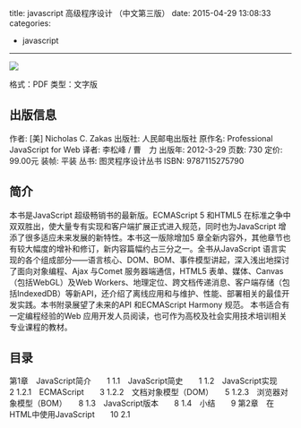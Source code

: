 title: javascript 高级程序设计 （中文第三版）
date: 2015-04-29 13:08:33
categories:
  - javascript
---

![](http://img3.douban.com/lpic/s8958650.jpg)

格式：PDF
类型：文字版

<!--more-->

## 出版信息 ##

作者: [美] Nicholas C. Zakas 
出版社: 人民邮电出版社
原作名: Professional JavaScript for Web
译者: 李松峰 / 曹　力 
出版年: 2012-3-29
页数: 730
定价: 99.00元
装帧: 平装
丛书: 图灵程序设计丛书
ISBN: 9787115275790

## 简介 ##

本书是JavaScript 超级畅销书的最新版。ECMAScript 5 和HTML5 在标准之争中双双胜出，使大量专有实现和客户端扩展正式进入规范，同时也为JavaScript 增添了很多适应未来发展的新特性。本书这一版除增加5 章全新内容外，其他章节也有较大幅度的增补和修订，新内容篇幅约占三分之一。全书从JavaScript 语言实现的各个组成部分——语言核心、DOM、BOM、事件模型讲起，深入浅出地探讨了面向对象编程、Ajax 与Comet 服务器端通信，HTML5 表单、媒体、Canvas（包括WebGL）及Web Workers、地理定位、跨文档传递消息、客户端存储（包括IndexedDB）等新API，还介绍了离线应用和与维护、性能、部署相关的最佳开发实践。本书附录展望了未来的API 和ECMAScript Harmony 规范。
本书适合有一定编程经验的Web 应用开发人员阅读，也可作为高校及社会实用技术培训相关专业课程的教材。

## 目录 ##

第1章　JavaScript简介　　1
1.1　JavaScript简史　　1
1.2　JavaScript实现　　2
1.2.1　ECMAScript　　3
1.2.2　文档对象模型（DOM）　　5
1.2.3　浏览器对象模型（BOM）　　8
1.3　JavaScript版本　　8
1.4　小结　　9
第2章　在HTML中使用JavaScript　　10
2.1　<script>元素　　10
2.1.1　标签的位置　　12
2.1.2　延迟脚本　　13
2.1.3　异步脚本　　13
2.1.4　在XHTML中的用法　　14
2.1.5　不推荐使用的语法　　16
2.2　嵌入代码与外部文件　　16
2.3　文档模式　　16
2.4　<noscript>元素　　18
2.5　小结　　18
第3章　基本概念　　19
3.1　语法　　19
3.1.1　区分大小写　　19
3.1.2　标识符　　19
3.1.3　注释　　20
3.1.4　严格模式　　20
3.1.5　语句　　20
3.2　关键字和保留字　　21
3.3　变量　　22
3.4　数据类型　　23
3.4.1　typeof操作符　　23
3.4.2　Undefined类型　　24
3.4.3　Null类型　　25
3.4.4　Boolean类型　　26
3.4.5　Number类型　　27
3.4.6　String类型　　32
3.4.7　Object类型　　35
3.5　操作符　　36
3.5.1　一元操作符　　36
3.5.2　位操作符　　39
3.5.3　布尔操作符　　44
3.5.4　乘性操作符　　47
3.5.5　加性操作符　　48
3.5.6　关系操作符　　50
3.5.7　相等操作符　　51
3.5.8　条件操作符　　53
3.5.9　赋值操作符　　53
3.5.10　逗号操作符　　54
3.6　语句　　54
3.6.1　if语句　　54
3.6.2　do-while语句　　55
3.6.3　while语句　　55
3.6.4　for语句　　56
3.6.5　for-in语句　　57
3.6.6　label语句　　58
3.6.7　break和continue语句　　58
3.6.8　with语句　　60
3.6.9　switch语句　　60
3.7　函数　　62
3.7.1　理解参数　　64
3.7.2　没有重载　　66
3.8　小结　　67
第4章　变量、作用域和内存问题　　68
4.1　基本类型和引用类型的值　　68
4.1.1　动态的属性　　68
4.1.2　复制变量值　　69
4.1.3　传递参数　　70
4.1.4　检测类型　　72
4.2　执行环境及作用域　　73
4.2.1　延长作用域链　　75
4.2.2　没有块级作用域　　76
4.3　垃圾收集　　78
4.3.1　标记清除　　78
4.3.2　引用计数　　79
4.3.3　性能问题　　80
4.3.4　管理内存　　81
4.4　小结　　81
第5章　引用类型　　83
5.1　Object类型　　83
5.2　Array类型　　86
5.2.1　检测数组　　88
5.2.2　转换方法　　89
5.2.3　栈方法　　90
5.2.4　队列方法　　91
5.2.5　重排序方法　　92
5.2.6　操作方法　　94
5.2.7　位置方法　　95
5.2.8　迭代方法　　96
5.2.9　缩小方法　　97
5.3　Date类型　　98
5.3.1　继承的方法　　100
5.3.2　日期格式化方法　　101
5.3.3　日期/时间组件方法　　102
5.4　RegExp类型　　103
5.4.1　RegExp实例属性　　105
5.4.2　RegExp实例方法　　106
5.4.3　RegExp构造函数属性　　107
5.4.4　模式的局限性　　109
5.5　Function类型　　110
5.5.1　没有重载（深入理解）　　111
5.5.2　函数声明与函数表达式　　111
5.5.3　作为值的函数　　112
5.5.4　函数内部属性　　113
5.5.5　函数属性和方法　　116
5.6　基本包装类型　　118
5.6.1　Boolean类型　　120
5.6.2　Number类型　　120
5.6.3　String类型　　122
5.7　单体内置对象　　130
5.7.1　Global对象　　131
5.7.2　Math对象　　134
5.8　小结　　137
第6章　面向对象的程序设计　　138
6.1　理解对象　　138
6.1.1　属性类型　　139
6.1.2　定义多个属性　　142
6.1.3　读取属性的特性　　143
6.2　创建对象　　144
6.2.1　工厂模式　　144
6.2.2　构造函数模式　　144
6.2.3　原型模式　　147
6.2.4　组合使用构造函数模式和原型模式　　159
6.2.5　动态原型模式　　159
6.2.6　寄生构造函数模式　　160
6.2.7　稳妥构造函数模式　　161
6.3　继承　　162
6.3.1　原型链　　162
6.3.2　借用构造函数　　167
6.3.3　组合继承　　168
6.3.4　原型式继承　　169
6.3.5　寄生式继承　　171
6.3.6　寄生组合式继承　　172
6.4　小结　　174
第7章　函数表达式　　175
7.1　递归　　177
7.2　闭包　　178
7.2.1　闭包与变量　　181
7.2.2　关于this对象　　182
7.2.3　内存泄漏　　183
7.3　模仿块级作用域　　184
7.4　私有变量　　186
7.4.1　静态私有变量　　188
7.4.2　模块模式　　189
7.4.3　增强的模块模式　　191
7.5　小结　　192
第8章　BOM　　193
8.1　window对象　　193
8.1.1　全局作用域　　193
8.1.2　窗口关系及框架　　194
8.1.3　窗口位置　　197
8.1.4　窗口大小　　198
8.1.5　导航和打开窗口　　199
8.1.6　间歇调用和超时调用　　203
8.1.7　系统对话框　　205
8.2　location对象　　207
8.2.1　查询字符串参数　　207
8.2.2　位置操作　　208
8.3　navigator对象　　210
8.3.1　检测插件　　211
8.3.2　注册处理程序　　213
8.4　screen对象　　214
8.5　history对象　　215
8.6　小结　　216
第9章　客户端检测　　217
9.1　能力检测　　217
9.1.1　更可靠的能力检测　　218
9.1.2　能力检测，不是浏览器检测　　220
9.2　怪癖检测　　220
9.3　用户代理检测　　221
9.3.1　用户代理字符串的历史　　222
9.3.2　用户代理字符串检测技术　　228
9.3.3　完整的代码　　242
9.3.4　使用方法　　245
9.4　小结　　246
第10章　DOM　　247
10.1　节点层次　　247
10.1.1　Node类型　　248
10.1.2　Document类型　　253
10.1.3　Element类型　　261
10.1.4　Text类型　　270
10.1.5　Comment类型　　273
10.1.6　CDATASection类型　　274
10.1.7　DocumentType类型　　274
10.1.8　DocumentFragment类型　　275
10.1.9　Attr类型　　276
10.2　DOM操作技术　　277
10.2.1　动态脚本　　277
10.2.2　动态样式　　279
10.2.3　操作表格　　281
10.2.4　使用NodeList　　283
10.3　小结　　284
第11章　DOM扩展　　286
11.1　选择符API　　286
11.1.1　querySelector()方法　　286
11.1.2　querySelectorAll()
方法　　287
11.1.3　matchesSelector()
方法　　288
11.2　元素遍历　　288
11.3　HTML5　　289
11.3.1　与类相关的扩充　　289
11.3.2　焦点管理　　291
11.3.3　HTMLDocument的变化　　292
11.3.4　字符集属性　　293
11.3.5　自定义数据属性　　293
11.3.6　插入标记　　294
11.3.7　scrollIntoView()方法　　298
11.4　专有扩展　　298
11.4.1　文档模式　　298
11.4.2　children属性　　299
11.4.3　contains()方法　　300
11.4.4　插入文本　　301
11.4.5　滚动　　303
11.5　小结　　304
第12章　DOM2和DOM3　　305
12.1　DOM变化　　305
12.1.1　针对XML命名空间的变化　　306
12.1.2　其他方面的变化　　309
12.2　样式　　312
12.2.1　访问元素的样式　　313
12.2.2　操作样式表　　317
12.2.3　元素大小　　320
12.3　遍历　　326
12.3.1　NodeIterator　　328
12.3.2　TreeWalker　　330
12.4　范围　　332
12.4.1　DOM中的范围　　332
12.4.2　IE8及更早版本中的范围　　340
12.5　小结　　343
第13章　事件　　345
13.1　事件流　　345
13.1.1　事件冒泡　　346
13.1.2　事件捕获　　346
13.1.3　DOM事件流　　347
13.2　事件处理程序　　348
13.2.1　HTML事件处理程序　　348
13.2.2　DOM0级事件处理程序　　350
13.2.3　DOM2级事件处理程序　　351
13.2.4　IE事件处理程序　　352
13.2.5　跨浏览器的事件处理程序　　353
13.3　事件对象　　355
13.3.1　DOM中的事件对象　　355
13.3.2　IE中的事件对象　　358
13.3.3　跨浏览器的事件对象　　360
13.4　事件类型　　362
13.4.1　UI事件　　362
13.4.2　焦点事件　　367
13.4.3　鼠标与滚轮事件　　368
13.4.4　键盘与文本事件　　379
13.4.5　复合事件　　384
13.4.6　变动事件　　385
13.4.7　HTML5事件　　388
13.4.8　设备事件　　395
13.4.9　触摸与手势事件　　399
13.5　内存和性能　　402
13.5.1　事件委托　　402
13.5.2　移除事件处理程序　　404
13.6　模拟事件　　405
13.6.1　DOM中的事件模拟　　405
13.6.2　IE中的事件模拟　　410
13.7　小结　　411
第14章　表单脚本　　412
14.1　表单的基础知识　　412
14.1.1　提交表单　　413
14.1.2　重置表单　　414
14.1.3　表单字段　　414
14.2　文本框脚本　　419
14.2.1　选择文本　　420
14.2.2　过滤输入　　423
14.2.3　自动切换焦点　　426
14.2.4　HTML5约束验证API　　427
14.3　选择框脚本　　431
14.3.1　选择选项　　432
14.3.2　添加选项　　434
14.3.3　移除选项　　435
14.3.4　移动和重排选项　　435
14.4　表单序列化　　436
14.5　富文本编辑　　438
14.5.1　使用contenteditable
属性　　438
14.5.2　操作富文本　　439
14.5.3　富文本选区　　441
14.5.4　表单与富文本　　443
14.6　小结　　443
第15章　使用Canvas绘图　　445
15.1　基本用法　　445
15.2　2D上下文　　446
15.2.1　填充和描边　　446
15.2.2　绘制矩形　　447
15.2.3　绘制路径　　449
15.2.4　绘制文本　　451
15.2.5　变换　　453
15.2.6　绘制图像　　456
15.2.7　阴影　　457
15.2.8　渐变　　458
15.2.9　模式　　460
15.2.10　使用图像数据　　460
15.2.11　合成　　462
15.3　WebGL　　463
15.3.1　类型化数组　　463
15.3.2　WebGL上下文　　468
15.3.3　支持　　478
15.4　小结　　478
第16章　HTML5脚本编程　　480
16.1　跨文档消息传递　　480
16.2　原生拖放　　481
16.2.1　拖放事件　　482
16.2.2　自定义放置目标　　482
16.2.3　dataTransfer对象　　483
16.2.4　dropEffect与effectAllowed　　484
16.2.5　可拖动　　485
16.2.6　其他成员　　485
16.3　媒体元素　　486
16.3.1　属性　　487
16.3.2　事件　　488
16.3.3　自定义媒体播放器　　488
16.3.4　检测编解码器的支持情况　　489
16.3.5　Audio类型　　490
16.4　历史状态管理　　491
16.5　小结　　492
第17章　错误处理与调试　　493
17.1　浏览器报告的错误　　493
17.1.1　IE　　493
17.1.2　Firefox　　494
17.1.3　Safari　　496
17.1.4　Opera　　497
17.1.5　Chrome　　498
17.2　错误处理　　499
17.2.1　try-catch语句　　500
17.2.2　抛出错误　　503
17.2.3　错误（error）事件　　505
17.2.4　处理错误的策略　　506
17.2.5　常见的错误类型　　507
17.2.6　区分致命错误和非致命
错误　　510
17.2.7　把错误记录到服务器　　511
17.3　调试技术　　512
17.3.1　将消息记录到控制台　　512
17.3.2　将消息记录到当前页面　　515
17.3.3　抛出错误　　515
17.4　常见的IE错误　　516
17.4.1　操作终止　　516
17.4.2　无效字符　　518
17.4.3　未找到成员　　518
17.4.4　未知运行时错误　　519
17.4.5　语法错误　　519
17.4.6　系统无法找到指定资源　　519
17.5　小结　　520
第18章　JavaScript与XML　　521
18.1　浏览器对XML DOM的支持　　521
18.1.1　DOM2级核心　　521
18.1.2　DOMParser类型　　522
18.1.3　XMLSerializer类型　　523
18.1.4　IE8及之前版本中的XML　　523
18.1.5　跨浏览器处理XML　　527
18.2　浏览器对XPath的支持　　529
18.2.1　DOM3级XPath　　529
18.2.2　IE中的XPath　　534
18.2.3　跨浏览器使用XPath　　535
18.3　浏览器对XSLT的支持　　537
18.3.1　IE中的XSLT　　537
18.3.2　XSLTProcessor类型　　541
18.3.3　跨浏览器使用XSLT　　543
18.4　小结　　544
第19章　E4X　　546
19.1　E4X的类型　　546
19.1.1　XML类型　　546
19.1.2　XMLList类型　　547
19.1.3　Namespace类型　　548
19.1.4　QName类型　　549
19.2　一般用法　　550
19.2.1　访问特性　　551
19.2.2　其他节点类型　　552
19.2.3　查询　　553
19.2.4　构建和操作XML　　555
19.2.5　解析和序列化　　557
19.2.6　命名空间　　558
19.3　其他变化　　559
19.4　全面启用E4X　　560
19.5　小结　　561
第20章　JSON　　562
20.1　语法　　562
20.1.1　简单值　　562
20.1.2　对象　　563
20.1.3　数组　　564
20.2　解析与序列化　　565
20.2.1　JSON对象　　565
20.2.2　序列化选项　　566
20.2.3　解析选项　　569
20.3　小结　　570
第21章　Ajax与Comet　　571
21.1　XMLHttpRequest对象　　571
21.1.1　XHR的用法　　573
21.1.2　HTTP头部信息　　575
21.1.3　GET请求　　576
21.1.4　POST请求　　577
21.2　XMLHttpRequest 2级　　578
21.2.1　FormData　　578
21.2.2　超时设定　　579
21.2.3　overrideMimeType()
方法　　580
21.3　进度事件　　580
21.3.1　load事件　　580
21.3.2　progress事件　　581
21.4　跨源资源共享　　582
21.4.1　IE对CORS的实现　　582
21.4.2　其他浏览器对CORS的
实现　　584
21.4.3　Preflighted Reqeusts　　584
21.4.4　带凭据的请求　　585
21.4.5　跨浏览器的CORS　　585
21.5　其他跨域技术　　586
21.5.1　图像Ping　　586
21.5.2　JSONP　　587
21.5.3　Comet　　588
21.5.4　服务器发送事件　　590
21.5.5　Web Sockets　　591
21.5.6　SSE与Web Sockets　　593
21.6　安全　　593
21.7　小结　　594
第22章　高级技巧　　596
22.1　高级函数　　596
22.1.1　安全的类型检测　　596
22.1.2　作用域安全的构造函数　　597
22.1.3　惰性载入函数　　600
22.1.4　函数绑定　　602
22.1.5　函数柯里化　　604
22.2　防篡改对象　　606
22.2.1　不可扩展对象　　606
22.2.2　密封的对象　　607
22.2.3　冻结的对象　　608
22.3　高级定时器　　609
22.3.1　重复的定时器　　610
22.3.2　Yielding Processes　　612
22.3.3　函数节流　　614
22.4　自定义事件　　616
22.5　拖放　　618
22.5.1　修缮拖动功能　　620
22.5.2　添加自定义事件　　622
22.6　小结　　624
第23章　离线应用与客户端存储　　626
23.1　离线检测　　626
23.2　应用缓存　　627
23.3　数据存储　　628
23.3.1　Cookie　　629
23.3.2　IE用户数据　　637
23.3.3　Web存储机制　　638
23.3.4　IndexedDB　　643
23.4　小结　　654
第24章　最佳实践　　656
24.1　可维护性　　656
24.1.1　什么是可维护的代码　　656
24.1.2　代码约定　　657
24.1.3　松散耦合　　659
24.1.4　编程实践　　662
24.2　性能　　666
24.2.1　注意作用域　　666
24.2.2　选择正确方法　　667
24.2.3　最小化语句数　　672
24.2.4　优化DOM交互　　673
24.3　部署　　676
24.3.1　构建过程　　676
24.3.2　验证　　677
24.3.3　压缩　　679
24.4　小结　　681
第25章　新兴的API　　682
25.1　requestAnimationFrame()　　682
25.1.1　早期动画循环　　682
25.1.2　循环间隔的问题　　683
25.1.3　mozRequestAnimation-Frame　　683
25.1.4　webkitRequestAnima-tionFrame与msRequest-AnimationFrame　　685
25.2　Page Visibility API　　686
25.3　Geolocation API　　687
25.4　File API　　689
25.4.1　FileReader类型　　690
25.4.2　读取部分内容　　692
25.4.3　对象URL　　693
25.4.4　读取拖放的文件　　694
25.4.5　使用XHR上传文件　　695
25.5　Web计时　　696
25.6　Web Workers　　697
25.6.1　使用Worker　　697
25.6.2　Worker全局作用域　　698
25.6.3　包含其他脚本　　699
25.6.4　Web Workers的未来　　700
25.7　小结　　700
附录A　ECMAScript Harmony　　701
附录B　严格模式　　717
附录C　JavaScript库　　723
附录D　JavaScript工具　　727

## 下载 ##

* [百度云下载](http://pan.baidu.com/s/1c0jcGTi)
* [微盘下载](http://vdisk.weibo.com/s/aADaW4YROTAKe)
* [MEGA下载](https://mega.co.nz/#!rZExTZ6D!71KG8UUyspdkax4oyPxhT6fw1l08Z9QtFZIwomV4G3g)